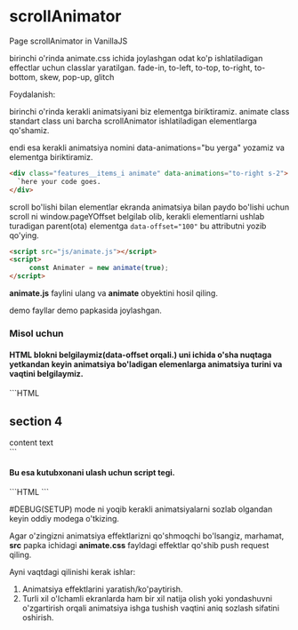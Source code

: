 # scrollAnimator
 Page scrollAnimator in VanillaJS



birinchi o'rinda animate.css ichida joylashgan odat ko'p ishlatiladigan effectlar uchun classlar yaratilgan. 
fade-in, to-left, to-top, to-right, to-bottom, skew, pop-up, glitch

Foydalanish:

birinchi o'rinda kerakli animatsiyani biz elementga biriktiramiz.
animate class standart class uni barcha scrollAnimator ishlatiladigan elementlarga qo'shamiz.



endi esa kerakli animatsiya nomini data-animations="bu yerga"  yozamiz va elementga biriktiramiz.



```HTML
<div class="features__items_i animate" data-animations="to-right s-2">
  `here your code goes.
</div>
```


scroll bo'lishi bilan elementlar ekranda animatsiya bilan paydo bo'lishi uchun scroll ni window.pageYOffset belgilab olib, 
kerakli elementlarni ushlab turadigan parent(ota) elementga `data-offset="100"`   bu attributni yozib qo'ying.

```HTML
<script src="js/animate.js"></script>
<script>
	 const Animater = new animate(true);
</script>
```

**animate.js** faylini ulang va **animate**  obyektini hosil qiling.

demo fayllar demo papkasida joylashgan.



<h3>Misol uchun</h3>


<h4>HTML blokni belgilaymiz(data-offset orqali.) uni ichida o'sha nuqtaga yetkandan keyin animatsiya bo'ladigan elemenlarga animatsiya turini va vaqtini belgilaymiz.</h4>
```HTML
<section class="sec4" data-offset="1300">
    <h2 class="animate" data-animations="fade-in">section 4</h2>
    <div class="content animate" data-animations="fade-in s-2">content text</div>
</section>
```
<h4>Bu esa kutubxonani ulash uchun script tegi. </h4>
```HTML
<script src="js/animate.js"></script>
<script>
	 const Animater = new animate(true);
</script>
```

#DEBUG(SETUP) mode ni yoqib kerakli animatsiyalarni sozlab olgandan keyin oddiy modega o'tkizing.


Agar o'zingizni animatsiya effektlarizni qo'shmoqchi bo'lsangiz, marhamat, **src** papka ichidagi **animate.css** fayldagi effektlar qo'shib push request qiling. 


Ayni vaqtdagi qilinishi kerak ishlar:
1. Animatsiya effektlarini yaratish/ko'paytirish.
2. Turli xil o'lchamli ekranlarda ham bir xil natija olish yoki yondashuvni o'zgartirish orqali animatsiya ishga tushish vaqtini aniq sozlash sifatini oshirish.